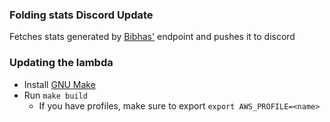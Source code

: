 ### Folding stats Discord Update

Fetches stats generated by [Bibhas'](https://github.com/iambibhas) endpoint and pushes it to discord

### Updating the lambda

- Install [GNU Make](https://www.gnu.org/software/make/)
- Run `make build`
  - If you have profiles, make sure to export `export AWS_PROFILE=<name>`